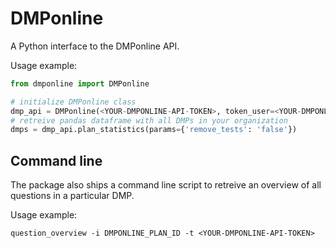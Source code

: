 # DMPonline

A Python interface to the DMPonline API.

Usage example:

```python
from dmponline import DMPonline

# initialize DMPonline class
dmp_api = DMPonline(<YOUR-DMPONLINE-API-TOKEN>, token_user=<YOUR-DMPONLINE-USER-EMAIL>)
# retreive pandas dataframe with all DMPs in your organization
dmps = dmp_api.plan_statistics(params={'remove_tests': 'false'})
```

## Command line
The package also ships a command line script to retreive an overview of all questions in a particular DMP.

Usage example:

```shell
question_overview -i DMPONLINE_PLAN_ID -t <YOUR-DMPONLINE-API-TOKEN>
```